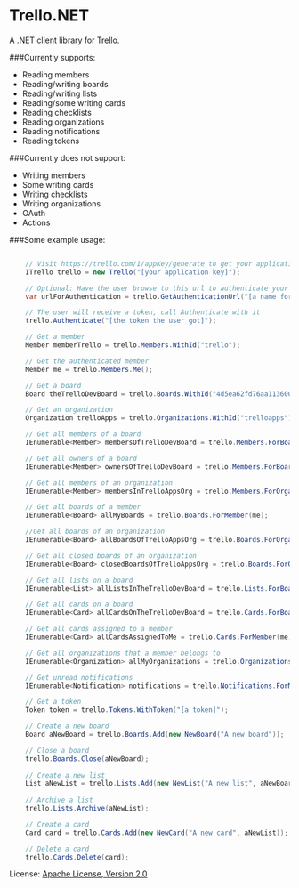 # Trello.NET
A .NET client library for [Trello](https://trello.com).

###Currently supports:
* Reading members
* Reading/writing boards
* Reading/writing lists
* Reading/some writing cards
* Reading checklists
* Reading organizations
* Reading notifications
* Reading tokens

###Currently does not support:
* Writing members
* Some writing cards
* Writing checklists
* Writing organizations
* OAuth
* Actions		

###Some example usage:

```csharp

	// Visit https://trello.com/1/appKey/generate to get your application key
	ITrello trello = new Trello("[your application key]");

	// Optional: Have the user browse to this url to authenticate your application
	var urlForAuthentication = trello.GetAuthenticationUrl("[a name for your application]", AccessMode.ReadOnly);

	// The user will receive a token, call Authenticate with it
	trello.Authenticate("[the token the user got]");

	// Get a member
	Member memberTrello = trello.Members.WithId("trello");

	// Get the authenticated member
	Member me = trello.Members.Me();

	// Get a board
	Board theTrelloDevBoard = trello.Boards.WithId("4d5ea62fd76aa1136000000c");

	// Get an organization
	Organization trelloApps = trello.Organizations.WithId("trelloapps");

	// Get all members of a board
	IEnumerable<Member> membersOfTrelloDevBoard = trello.Members.ForBoard(theTrelloDevBoard);

	// Get all owners of a board
	IEnumerable<Member> ownersOfTrelloDevBoard = trello.Members.ForBoard(theTrelloDevBoard, MemberFilter.Owners);

	// Get all members of an organization
	IEnumerable<Member> membersInTrelloAppsOrg = trello.Members.ForOrganization(trelloApps);

	// Get all boards of a member
	IEnumerable<Board> allMyBoards = trello.Boards.ForMember(me);

	//Get all boards of an organization
	IEnumerable<Board> allBoardsOfTrelloAppsOrg = trello.Boards.ForOrganization(trelloApps);

	// Get all closed boards of an organization
	IEnumerable<Board> closedBoardsOfTrelloAppsOrg = trello.Boards.ForOrganization(trelloApps, BoardFilter.Closed);

	// Get all lists on a board
	IEnumerable<List> allListsInTheTrelloDevBoard = trello.Lists.ForBoard(theTrelloDevBoard);

	// Get all cards on a board
	IEnumerable<Card> allCardsOnTheTrelloDevBoard = trello.Cards.ForBoard(theTrelloDevBoard);

	// Get all cards assigned to a member
	IEnumerable<Card> allCardsAssignedToMe = trello.Cards.ForMember(me);

	// Get all organizations that a member belongs to
	IEnumerable<Organization> allMyOrganizations = trello.Organizations.ForMember(me);

	// Get unread notifications
	IEnumerable<Notification> notifications = trello.Notifications.ForMe(readFilter: ReadFilter.Unread);

	// Get a token
	Token token = trello.Tokens.WithToken("[a token]");

	// Create a new board
	Board aNewBoard = trello.Boards.Add(new NewBoard("A new board"));

	// Close a board
	trello.Boards.Close(aNewBoard);
	
	// Create a new list
	List aNewList = trello.Lists.Add(new NewList("A new list", aNewBoard));
	
	// Archive a list
	trello.Lists.Archive(aNewList);	

	// Create a card
	Card card = trello.Cards.Add(new NewCard("A new card", aNewList));

	// Delete a card
	trello.Cards.Delete(card);
```
	
License: [Apache License, Version 2.0](http://www.apache.org/licenses/LICENSE-2.0.html)	